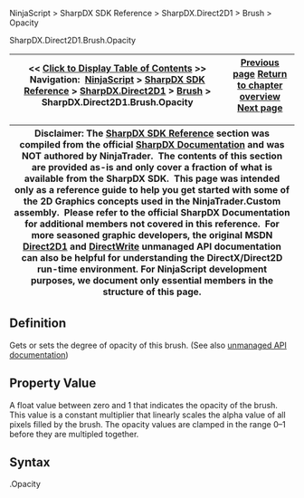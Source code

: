 ﻿
NinjaScript > SharpDX SDK Reference > SharpDX.Direct2D1 > Brush > Opacity

SharpDX.Direct2D1.Brush.Opacity

| << [Click to Display Table of Contents](sharpdx_direct2d1_brush_opacity.md) >> **Navigation:**     [NinjaScript](ninjascript.md) > [SharpDX SDK Reference](sharpdx_sdk_reference.md) > [SharpDX.Direct2D1](sharpdx_direct2d1.md) > [Brush](sharpdx_direct2d1_brush.md) > SharpDX.Direct2D1.Brush.Opacity | [Previous page](sharpdx_direct2d1_brush.md) [Return to chapter overview](sharpdx_direct2d1_brush.md) [Next page](sharpdx_direct2d1_brush_transform.md) |
| --- | --- |

| Disclaimer: The [SharpDX SDK Reference](sharpdx_sdk_reference.md) section was compiled from the official [SharpDX Documentation](http://sharpdx.org/) and was NOT authored by NinjaTrader.  The contents of this section are provided as-is and only cover a fraction of what is available from the SharpDX SDK.  This page was intended only as a reference guide to help you get started with some of the 2D Graphics concepts used in the NinjaTrader.Custom assembly.  Please refer to the official SharpDX Documentation for additional members not covered in this reference.  For more seasoned graphic developers, the original MSDN [Direct2D1](https://msdn.microsoft.com/en-us/library/windows/desktop/dd370990.aspx) and [DirectWrite](https://msdn.microsoft.com/en-us/library/windows/desktop/dd368038.aspx) unmanaged API documentation can also be helpful for understanding the DirectX/Direct2D run-time environment. For NinjaScript development purposes, we document only essential members in the structure of this page. |
| --- |

## Definition
Gets or sets the degree of opacity of this brush. 
(See also [unmanaged API documentation](https://msdn.microsoft.com/en-us/library/dd371176.aspx))
 
## Property Value
A float value between zero and 1 that indicates the opacity of the brush. This value is a constant multiplier that linearly scales the alpha value of all pixels filled by the brush. The opacity values are clamped in the range 0–1 before they are multipled together. 
 
## Syntax
<SolidColorBrush>.Opacity
